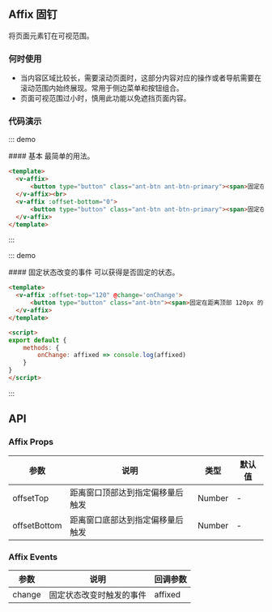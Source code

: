 <script>
export default {
    methods: {
        onChange: affixed => console.log(affixed)
    }
}
</script>

## Affix 固钉

将页面元素钉在可视范围。

### 何时使用
- 当内容区域比较长，需要滚动页面时，这部分内容对应的操作或者导航需要在滚动范围内始终展现。常用于侧边菜单和按钮组合。
- 页面可视范围过小时，慎用此功能以免遮挡页面内容。

### 代码演示

::: demo
<summary>
  #### 基本
  最简单的用法。
</summary>

```html
<template>
  <v-affix>
      <button type="button" class="ant-btn ant-btn-primary"><span>固定在顶部2</span></button>
  </v-affix><br>
  <v-affix :offset-bottom="0">
      <button type="button" class="ant-btn ant-btn-primary"><span>固定在底部</span></button>
  </v-affix>
</template>
```
:::

::: demo
<summary>
  #### 固定状态改变的事件
  可以获得是否固定的状态。
</summary>

```html
<template>
  <v-affix :offset-top="120" @change='onChange'>
      <button type="button" class="ant-btn"><span>固定在距离顶部 120px 的位置</span></button>
  </v-affix>
</template>

<script>
export default {
    methods: {
        onChange: affixed => console.log(affixed)
    }
}
</script>
```
:::

## API

### Affix Props
| 参数        | 说明           | 类型               | 默认值       |
|------------|----------------|-------------------|-------------|
| offsetTop    | 距离窗口顶部达到指定偏移量后触发 | Number | - |
| offsetBottom | 距离窗口底部达到指定偏移量后触发 | Number | - |

### Affix Events
| 参数        | 说明           | 回调参数               |
|------------|----------------|-------------------|
| change | 固定状态改变时触发的事件 | affixed |
